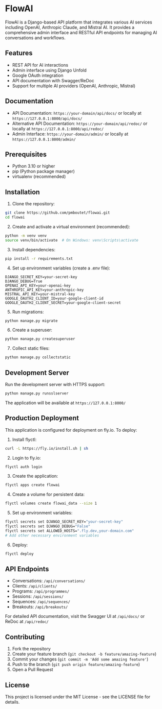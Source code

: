 # FlowAI

FlowAI is a Django-based API platform that integrates various AI services including OpenAI, Anthropic Claude, and Mistral AI. It provides a comprehensive admin interface and RESTful API endpoints for managing AI conversations and workflows.

## Features

- REST API for AI interactions
- Admin interface using Django Unfold
- Google OAuth integration
- API documentation with Swagger/ReDoc
- Support for multiple AI providers (OpenAI, Anthropic, Mistral)

## Documentation

- API Documentation: `https://your-domain/api/docs/` or locally at `https://127.0.0.1:8000/api/docs/`
- Alternative API Documentation: `https://your-domain/api/redoc/` or locally at `https://127.0.0.1:8000/api/redoc/`
- Admin Interface: `https://your-domain/admin/` or locally at `https://127.0.0.1:8000/admin/`

## Prerequisites

- Python 3.10 or higher
- pip (Python package manager)
- virtualenv (recommended)

## Installation

1. Clone the repository:
```bash
git clone https://github.com/pmboutet/flowai.git
cd flowai
```

2. Create and activate a virtual environment (recommended):
```bash
python -m venv venv
source venv/bin/activate  # On Windows: venv\Scripts\activate
```

3. Install dependencies:
```bash
pip install -r requirements.txt
```

4. Set up environment variables (create a .env file):
```env
DJANGO_SECRET_KEY=your-secret-key
DJANGO_DEBUG=True
OPENAI_API_KEY=your-openai-key
ANTHROPIC_API_KEY=your-anthropic-key
MISTRAL_API_KEY=your-mistral-key
GOOGLE_OAUTH2_CLIENT_ID=your-google-client-id
GOOGLE_OAUTH2_CLIENT_SECRET=your-google-client-secret
```

5. Run migrations:
```bash
python manage.py migrate
```

6. Create a superuser:
```bash
python manage.py createsuperuser
```

7. Collect static files:
```bash
python manage.py collectstatic
```

## Development Server

Run the development server with HTTPS support:
```bash
python manage.py runsslserver
```

The application will be available at `https://127.0.0.1:8000/`

## Production Deployment

This application is configured for deployment on fly.io. To deploy:

1. Install flyctl:
```bash
curl -L https://fly.io/install.sh | sh
```

2. Login to fly.io:
```bash
flyctl auth login
```

3. Create the application:
```bash
flyctl apps create flowai
```

4. Create a volume for persistent data:
```bash
flyctl volumes create flowai_data --size 1
```

5. Set up environment variables:
```bash
flyctl secrets set DJANGO_SECRET_KEY="your-secret-key"
flyctl secrets set DJANGO_DEBUG="False"
flyctl secrets set ALLOWED_HOSTS=".fly.dev,your-domain.com"
# Add other necessary environment variables
```

6. Deploy:
```bash
flyctl deploy
```

## API Endpoints

- Conversations: `/api/conversations/`
- Clients: `/api/clients/`
- Programs: `/api/programmes/`
- Sessions: `/api/sessions/`
- Sequences: `/api/sequences/`
- Breakouts: `/api/breakouts/`

For detailed API documentation, visit the Swagger UI at `/api/docs/` or ReDoc at `/api/redoc/`

## Contributing

1. Fork the repository
2. Create your feature branch (`git checkout -b feature/amazing-feature`)
3. Commit your changes (`git commit -m 'Add some amazing feature'`)
4. Push to the branch (`git push origin feature/amazing-feature`)
5. Open a Pull Request

## License

This project is licensed under the MIT License - see the LICENSE file for details.
